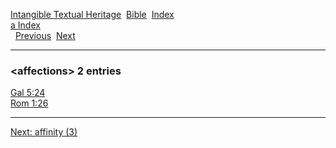[Intangible Textual Heritage](../../index)  [Bible](../index) 
[Index](index)   
[a Index](_a_)  
  [Previous](c00272)  [Next](c00274) 

------------------------------------------------------------------------

### &lt;affections&gt; 2 entries

[Gal 5:24](../kjv/gal005.htm#024)  
[Rom 1:26](../kjv/rom001.htm#026)  

------------------------------------------------------------------------

[Next: affinity (3)](c00274)
